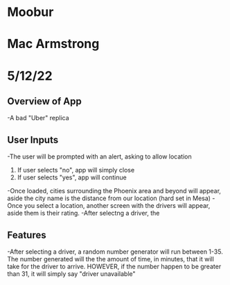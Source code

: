 # Moobur
# Mac Armstrong
# 5/12/22


## Overview of App

-A bad "Uber" replica

## User Inputs

-The user will be prompted with an alert, asking to allow location
1. If user selects "no", app will simply close
2. If user selects "yes", app will continue 

-Once loaded, cities surrounding the Phoenix area and beyond will appear, aside the city name is the distance from our location (hard set in Mesa)
-Once you select a location, another screen with the drivers will appear, aside them is their rating. 
-After selectng a driver, the 

## Features

-After selecting a driver, a random number generator will run between 1-35. 
The number generated will the the amount of time, in minutes, that it will take for the driver to arrive.
HOWEVER, if the number happen to be greater than 31, it will simply say "driver unavailable" 

